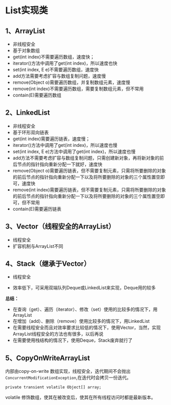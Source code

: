 # List实现类

## **1、ArrayList**

- 非线程安全
- 基于对象数组
- get(int index)不需要遍历数组，速度快；
- iterator()方法中调用了get(int index)，所以速度也快
- set(int index, E e)不需要遍历数组，速度快
- add方法需要考虑扩容与数组复制问题，速度慢
- remove(Object o)需要遍历数组，并复制数组元素，速度慢
- remove(int index)不需要遍历数组，需要复制数组元素，但不常用
- contain(E)需要遍历数组



## **2、LinkedList**

- 非线程安全
- 基于环形双向链表
- get(int index)需要遍历链表，速度慢；
- iterator()方法中调用了get(int index)，所以速度也慢
- set(int index, E e)方法中调用了get(int index)，所以速度也慢
- add方法不需要考虑扩容与数组复制问题，只需创建新对象，再将新对象的前后节点的指针指向重新分配一下就好，速度快
- remove(Object o)需要遍历链表，但不需要复制元素，只需将所要删除的对象的前后节点的指针指向重新分配一下以及将所要删除的对象的三个属性置空即可，速度快
- remove(int index)需要遍历链表，但不需要复制元素，只需将所要删除的对象的前后节点的指针指向重新分配一下以及将所要删除的对象的三个属性置空即可，但不常用
- contain(E)需要遍历链表

## **3、Vector（线程安全的ArrayList）**

- 线程安全
- 扩容机制与ArrayList不同

## **4、Stack（继承于Vector）**

- 线程安全

- 效率低下，可采用双端队列Deque或LinkedList来实现，Deque用的较多


**总结：**

- 在查询（get）、遍历（iterator）、修改（set）使用的比较多的情况下，用ArrayList
- 在增加（add）、删除（remove）使用比较多的情况下，用LinkedList
- 在需要线程安全而且对效率要求比较低的情况下，使用Vector，当然，实现ArrayList线程安全的方法也有很多，以后再说
- 在需要使用栈结构的情况下，使用Deque，Stack废弃就行了

## **5、CopyOnWriteArrayList**

内部由copy-on-write 数组实现，线程安全，迭代期间不会抛出`ConcurrentModificationException`,在迭代时会拷贝一份迭代。

```
private transient volatile Object[] array;
```

volatile 修饰数组，使其在被改变后，使其在所有线程访问时都是最新版本。